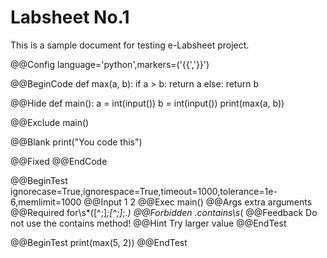 Labsheet No.1
=============
This is a sample document for testing e-Labsheet project.

@@Config language='python',markers=('{{','}}')

@@BeginCode
def max(a, b):
  if a > b:
    return a
  else:
    return b

@@Hide
def main():
  a = int(input())
  b = int(input())
  print(max(a, b))

@@Exclude
main()

@@Blank
print("You code this")

@@Fixed
@@EndCode

@@BeginTest ignorecase=True,ignorespace=True,timeout=1000,tolerance=1e-6,memlimit=1000
@@Input
1
2
@@Exec
main()
@@Args extra arguments
@@Required for\s*\([^;]*;[^;]*;.*\)
@@Forbidden \.contains\s*\( 
@@Feedback Do not use the contains method!
@@Hint Try larger value
@@EndTest

@@BeginTest
print(max(5, 2))
@@EndTest
